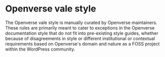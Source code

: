 # Openverse vale style

The Openverse vale style is manually curated by Openverse maintainers. These
rules are primarily meant to cater to exceptions in the Openverse documentation
style that do not fit into pre-existing style guides, whether because of
disagreements in style or different institutional or contextual requirements
based on Openverse's domain and nature as a FOSS project within the WordPress
community.
